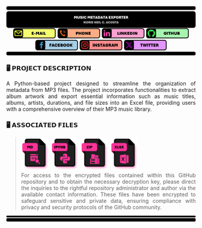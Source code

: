 <div style = "display: flex; flex-direction: column; align-items: center;">
    <!-- HEADER -->
   <img src = "IMPORT FILES/PythonProjectHeader.png" alt = "Python Project Header" style = "width: 100%;" />
     <div align = "center" style = "width: 100%;">
        <!-- E-MAIL -->
        <a href = "norieneil_acosta@outlook.com" title = "E-MAIL: norieneil_acosta@outlook.com"> <img src = "IMPORT FILES/EmailIcon.png" alt = "E-Mail Address" style = "width: 114px; height: auto"></a>   
         <!-- PHONE -->
        <a href = "09673381501" title = "PHONE: 09673381501"> <img src = "IMPORT FILES/PhoneIcon.png" alt = "Contact Number" style = "width: 114px; height: auto"></a>
        <!-- LINKEDIN -->
        <a href = "https://www.linkedin.com/in/norzzielein" title = "LINKEDIN: https://www.linkedin.com/in/norzzielein"> <img src = "IMPORT FILES/LinkedInIcon.png" alt = "LinkedIn Account" style = "width: 114px; height: auto"></a>
        <!-- GITHUB -->
        <a href = "https://github.com/norzzielein" title = "GITHUB: https://github.com/norzzielein"> <img src = "IMPORT FILES/GitHubIcon.png" alt = "GitHub Account" style = "width: 114px; height: auto"></a>
        <!-- FACEBOOK -->
        <a href = "https://www.facebook.com/norzzielein" title = "FACEBOOK: https://www.facebook.com/norzzielein"> <img src = "IMPORT FILES/FacebookIcon.png" alt = "Facebook Account" style = "width: 114px; height: auto"></a>
        <!-- INSTAGRAM -->
        <a href = "https://www.instagram.com/norzzielein" title = "INSTAGRAM: https://www.instagram.com/norzzielein"> <img src = "IMPORT FILES/InstagramIcon.png" alt = "Instagram Account" style = "width: 114px; height: auto"></a>
        <!-- TWITTER -->
        <a href = "https://twitter.com/norzzielein" title = "TWITTER: https://twitter.com/norzzielein"> <img src = "IMPORT FILES/TwitterIcon.png" alt = "Twitter Account" style = "width: 114px; height: auto"></a>
    </div>
    <!-- TRAILER -->
    <img src = "IMPORT FILES/PythonProjectTrailer.png" alt = "Python Project Trailer" style = "width: 100%;" />    
</div>

### 🖥️ 𝗣𝗥𝗢𝗝𝗘𝗖𝗧 𝗗𝗘𝗦𝗖𝗥𝗜𝗣𝗧𝗜𝗢𝗡

<div align = "justify">
A Python-based project designed to streamline the organization of metadata from MP3 files. The project incorporates functionalities to extract album artwork and export essential information such as music titles, albums, artists, durations, and file sizes into an Excel file, providing users with a comprehensive overview of their MP3 music library.
</div>

### 🖥️ 𝗔𝗦𝗦𝗢𝗖𝗜𝗔𝗧𝗘𝗗 𝗙𝗜𝗟𝗘𝗦

> <div align = "justify">
>     <!-- MD -->
>     <a href = "README.md" title = "MUSIC METADATA EXPORTER (Markdown File)"> <img src = "IMPORT FILES/MDFileIcon.png" alt = "MD File Icon" style = "width: 75px; height: auto"></a>
>     <!-- IPYNB -->
>     <a href = "MUSIC METADATA EXPORTER.ipynb" title = "MUSIC METADATA EXPORTER (IPython Notebook)"> <img src = "IMPORT FILES/IPYNBFileIcon.png" alt = "IPYNB File Icon" style = "width: 75px; height: auto"></a>
>     <!-- ZIP -->
>     <a href = "EXPORT FILES/MUSIC ALBUM ARTS.enc" title = "MUSIC ALBUM ARTS (Encrypted Folder)"> <img src = "IMPORT FILES/ZIPFileIcon.png" alt = "ZIP File Icon" style = "width: 75px; height: auto"></a>
>     <!-- XLSX -->
>     <a href = "EXPORT FILES/MusicMetadata.enc" title = "MUSIC METADATA (Encrypted File)"> <img src = "IMPORT FILES/XLSXFileIcon.png" alt = "XLSX File Icon" style = "width: 75px; height: auto"></a>
> </div>    
> 
> <div align = "justify">
> For access to the encrypted files contained within this GitHub repository and to obtain the necessary decryption key, please direct the inquiries to the rightful repository administrator and author via the available contact information. These files have been encrypted to safeguard sensitive and private data, ensuring compliance with privacy and security protocols of the GitHub community.
> </div>

<!-- FOOTER -->
<img src = "IMPORT FILES/PythonProjectFooter.png" alt = "Python Project Footer"></a>
